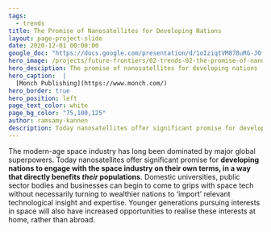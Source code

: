 ```yaml
---
tags:
  - trends
title: The Promise of Nanosatellites for Developing Nations
layout: page-project-slide
date: 2020-12-01 00:00:00
google_doc: "https://docs.google.com/presentation/d/1oIziqtVM878uRG-JOfrQNvGFsQWKP_S_W8cLkhQlXvA/edit#slide=id.gacefa92242_0_0"
hero_image: /projects/future-frontiers/02-trends-02-the-promise-of-nanosatellites-for-developing-nations-01.jpg
hero_desciption: The promise of nanosatellites for developing nations
hero_caption:  |
  [Monch Publishing](https://www.monch.com/)
hero_border: true
hero_position: left
page_text_color: white
page_bg_color: "75,100,125"
author: ramsamy-kannen
description: Today nanosatellites offer significant promise for developing nations to engage with the space industry on their own terms, in a way that directly benefits their populations.
---
```

The modern-age space industry has long been dominated by major global superpowers. Today nanosatellites offer significant promise for **developing nations to engage with the space industry on their own terms, in a way that directly benefits _their_ populations**. Domestic universities, public sector bodies and businesses can begin to come to grips with space tech without necessarily turning to wealthier nations to ‘import’ relevant technological insight and expertise. Younger generations pursuing interests in space will also have increased opportunities to realise these interests at home, rather than abroad.
